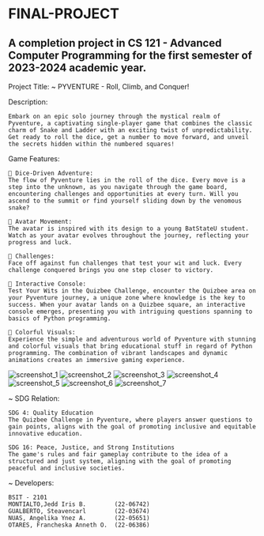 # FINAL-PROJECT
A completion project in CS 121 - Advanced Computer Programming for the first semester of 2023-2024 academic year.
--------------------------------

Project Title:
    ~ PYVENTURE - Roll, Climb, and Conquer!

Description:

    Embark on an epic solo journey through the mystical realm of Pyventure, a captivating single-player game that combines the classic charm of Snake and Ladder with an exciting twist of unpredictability. Get ready to roll the dice, get a number to move forward, and unveil the secrets hidden within the numbered squares!

Game Features:

    🎲 Dice-Driven Adventure:
    The flow of Pyventure lies in the roll of the dice. Every move is a step into the unknown, as you navigate through the game board, encountering challenges and opportunities at every turn. Will you ascend to the summit or find yourself sliding down by the venomous snake?

    👤 Avatar Movement:
    The avatar is inspired with its design to a young BatStateU student. Watch as your avatar evolves throughout the journey, reflecting your progress and luck.

    🌌 Challenges:
    Face off against fun challenges that test your wit and luck. Every challenge conquered brings you one step closer to victory.

    🌟 Interactive Console:
    Test Your Wits in the Quizbee Challenge, encounter the Quizbee area on your Pyventure journey, a unique zone where knowledge is the key to success. When your avatar lands on a Quizbee square, an interactive console emerges, presenting you with intriguing questions spanning to basics of Python programming.

    🌈 Colorful Visuals:
    Experience the simple and adventurous world of Pyventure with stunning and colorful visuals that bring educational stuff in regard of Python programming. The combination of vibrant landscapes and dynamic animations creates an immersive gaming experience.

![screenshot_1](https://github.com/jddefghijk/FINAL-PROJECT/blob/main/CS121/screenshots/1.PNG)
![screenshot_2](https://github.com/jddefghijk/FINAL-PROJECT/blob/main/CS121/screenshots/2.PNG)
![screenshot_3](https://github.com/jddefghijk/FINAL-PROJECT/blob/main/CS121/screenshots/3.PNG)
![screenshot_4](https://github.com/jddefghijk/FINAL-PROJECT/blob/main/CS121/screenshots/4.PNG)
![screenshot_5](https://github.com/jddefghijk/FINAL-PROJECT/blob/main/CS121/screenshots/5.PNG)
![screenshot_6](https://github.com/jddefghijk/FINAL-PROJECT/blob/main/CS121/screenshots/6.PNG)
![screenshot_7](https://github.com/jddefghijk/FINAL-PROJECT/blob/main/CS121/screenshots/7.PNG)

~ SDG Relation:

    SDG 4: Quality Education
    The Quizbee Challenge in Pyventure, where players answer questions to gain points, aligns with the goal of promoting inclusive and equitable innovative education.

    SDG 16: Peace, Justice, and Strong Institutions
    The game's rules and fair gameplay contribute to the idea of a structured and just system, aligning with the goal of promoting peaceful and inclusive societies.


~ Developers:

    BSIT - 2101
    MONTIALTO,Jedd Iris B.        (22-06742)
    GUALBERTO, Steavencarl        (22-03674)
    NUAS, Angelika Ynez A.        (22-05651)
    OTARES, Francheska Anneth O.  (22-06386)
